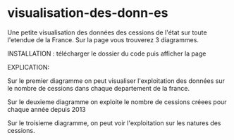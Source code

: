 # visualisation-des-donn-es

Une petite visualisation des données des cessions de l'état sur toute l'etendue de la France.
Sur la page vous trouverez 3 diagrammes.


INSTALLATION : télécharger le dossier du code puis afficher la page

EXPLICATION:

Sur le premier diagramme on peut visualiser l'exploitation des données sur le nombre de cessions dans chaque departement de la france. 

Sur le deuxieme diagramme on exploite le nombre de cessions créees pour chaque année depuis 2013

Sur le troisieme diagramme, on peut voir l'exploitation sur les natures des cessions. 
